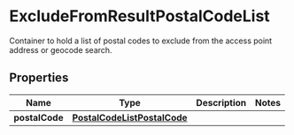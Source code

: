 

# ExcludeFromResultPostalCodeList

Container to hold a list of postal codes to exclude from the access point address or geocode search.

## Properties

| Name | Type | Description | Notes |
|------------ | ------------- | ------------- | -------------|
|**postalCode** | [**PostalCodeListPostalCode**](PostalCodeListPostalCode.md) |  |  |



